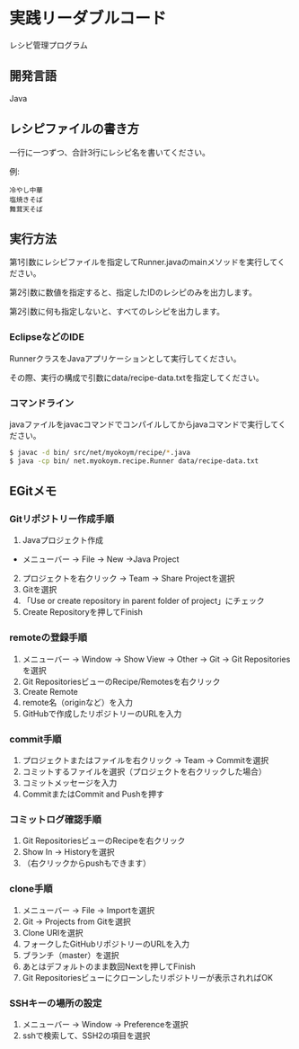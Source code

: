 # 実践リーダブルコード

レシピ管理プログラム

## 開発言語

Java

## レシピファイルの書き方

一行に一つずつ、合計3行にレシピ名を書いてください。

例:

```
冷やし中華
塩焼きそば
舞茸天そば
```

## 実行方法

第1引数にレシピファイルを指定してRunner.javaのmainメソッドを実行してください。

第2引数に数値を指定すると、指定したIDのレシピのみを出力します。

第2引数に何も指定しないと、すべてのレシピを出力します。

### EclipseなどのIDE

RunnerクラスをJavaアプリケーションとして実行してください。

その際、実行の構成で引数にdata/recipe-data.txtを指定してください。

### コマンドライン

javaファイルをjavacコマンドでコンパイルしてからjavaコマンドで実行してください。

```bash
$ javac -d bin/ src/net/myokoym/recipe/*.java
$ java -cp bin/ net.myokoym.recipe.Runner data/recipe-data.txt
```

## EGitメモ

### Gitリポジトリー作成手順

1. Javaプロジェクト作成
  * メニューバー -> File -> New ->Java Project
2. プロジェクトを右クリック -> Team -> Share Projectを選択
3. Gitを選択
4. 「Use or create repository in parent folder of project」にチェック
5. Create Repositoryを押してFinish

### remoteの登録手順

1. メニューバー -> Window -> Show View -> Other -> Git -> Git Repositoriesを選択
2. Git RepositoriesビューのRecipe/Remotesを右クリック
3. Create Remote
4. remote名（originなど）を入力
5. GitHubで作成したリポジトリーのURLを入力

### commit手順

1. プロジェクトまたはファイルを右クリック -> Team -> Commitを選択
2. コミットするファイルを選択（プロジェクトを右クリックした場合）
3. コミットメッセージを入力
4. CommitまたはCommit and Pushを押す

### コミットログ確認手順

1. Git RepositoriesビューのRecipeを右クリック
2. Show In -> Historyを選択
3. （右クリックからpushもできます）

### clone手順

1. メニューバー -> File -> Importを選択
2. Git -> Projects from Gitを選択
3. Clone URIを選択
4. フォークしたGitHubリポジトリーのURLを入力
5. ブランチ（master）を選択
6. あとはデフォルトのまま数回Nextを押してFinish
7. Git Repositoriesビューにクローンしたリポジトリーが表示されればOK

### SSHキーの場所の設定

1. メニューバー -> Window -> Preferenceを選択
2. sshで検索して、SSH2の項目を選択
